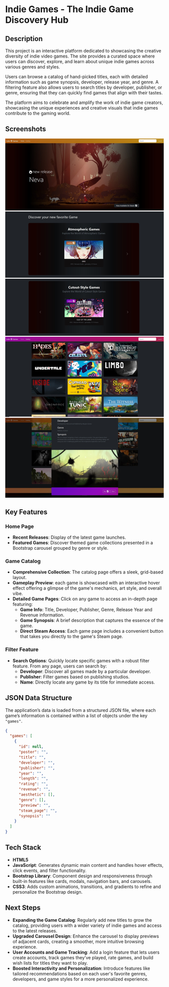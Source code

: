 # Indie Games - The Indie Game Discovery Hub

## Description

This project is an interactive platform dedicated to showcasing the creative diversity of indie video games. The site provides a curated space where users can discover, explore, and learn about unique indie games across various genres and styles.

Users can browse a catalog of hand-picked titles, each with detailed information such as game synopsis, developer, release year, and genre. A filtering feature also allows users to search titles by developer, publisher, or genre, ensuring that they can quickly find games that align with their tastes.

The platform aims to celebrate and amplify the work of indie game creators, showcasing the unique experiences and creative visuals that indie games contribute to the gaming world.

## Screenshots
![Home Page Screenshot](images\featured2.jpg)
![Discover Section Screenshot](images/discover-section.jpg)
![Discover Section Screenshot](images/discover2-section.jpg)
![Game Catalog Screenshot](images/catalog.jpg)
![Card Modal Screenshot](images/modal.jpg)

## Key Features

### Home Page

- **Recent Releases**: Display of the latest game launches.
- **Featured Games**: Discover themed game collections presented in a Bootstrap carousel grouped by genre or style.

### Game Catalog

- **Comprehensive Collection**: The catalog page offers a sleek, grid-based layout.
- **Gameplay Preview**: each game is showcased with an interactive hover effect offering a glimpse of the game's mechanics, art style, and overall vibe.
- **Detailed Game Pages**: Click on any game to access an in-depth page featuring:
  - **Game Info**: Title, Developer, Publisher, Genre, Release Year and Revenue information.
  - **Game Synopsis**: A brief description that captures the essence of the game.
  - **Direct Steam Access**: Each game page includes a convenient button that takes you directly to the game's Steam page.

### Filter Feature

- **Search Options**: Quickly locate specific games with a robust filter feature. From any page, users can search by:
  - **Developer**: Discover all games made by a particular developer.
  - **Publisher**: Filter games based on publishing studios.
  - **Name**: Directly locate any game by its title for immediate access.

## JSON Data Structure

The application’s data is loaded from a structured JSON file, where each game’s information is contained within a list of objects under the key `"games"`.

```json
{
  "games": [
    {
      "id": null,
      "poster": "",
      "title": "",
      "developer": "",
      "publisher": "",
      "year": "",
      "length": "",
      "rating": "",
      "revenue": "",
      "aesthetic": [],
      "genre": [],
      "preview": "",
      "steam_page": "",
      "synopsis": ""
    }
  ]
}
```

## Tech Stack

- **HTML5**
- **JavaScript**: Generates dynamic main content and handles hover effects, click events, and filter functionality.
- **Bootstrap Library**: Component design and responsiveness through built-in features like cards, modals, navigation bars, and carousels.
- **CSS3**: Adds custom animations, transitions, and gradients to refine and personalize the Bootstrap design.

## Next Steps

- **Expanding the Game Catalog**: Regularly add new titles to grow the catalog, providing users with a wider variety of indie games and access to the latest releases.
- **Upgraded Carousel Design**: Enhance the carousel to display previews of adjacent cards, creating a smoother, more intuitive browsing experience.
- **User Accounts and Game Tracking**: Add a login feature that lets users create accounts, track games they’ve played, rate games, and build wish lists for titles they want to play.
- **Boosted Interactivity and Personalization**: Introduce features like tailored recommendations based on each user's favorite genres, developers, and game styles for a more personalized experience.

